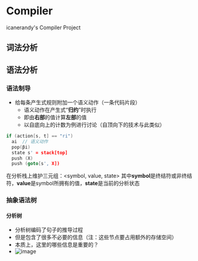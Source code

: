 # Compiler
icanerandy's Compiler Project

## 词法分析

## 语法分析
### 语法制导
- 给每条产生式规则附加一个语义动作（一条代码片段）
  - 语义动作在产生式“**归约**”时执行
  - 即由**右部**的值计算**左部**的值
  - 以自底向上的计数为例进行讨论（自顶向下的技术与此类似）
```cpp
if (action[s, t] == "ri")
  ai  // 语义动作
  pop(βi)
  state s' = stack[top]
  push (X)
  push (goto[s', X])
```
在分析栈上维护三元组：<symbol, value, state>
其中**symbol**是终结符或非终结符，**value**是symbol所拥有的值，**state**是当前的分析状态
### 抽象语法树
#### 分析树
- 分析树编码了句子的推导过程
- 但是包含了很多不必要的信息（注：这些节点要占用额外的存储空间）
- 本质上，这里的哪些信息是重要的？
- ![image](https://user-images.githubusercontent.com/97227323/234457457-f6a83685-5053-40ac-a64e-122e3fe37ddb.png)
